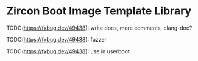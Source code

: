 # Zircon Boot Image Template Library

TODO(https://fxbug.dev/49438): write docs, more comments, clang-doc?

TODO(https://fxbug.dev/49438): fuzzer

TODO(https://fxbug.dev/49438): use in userboot
